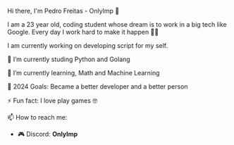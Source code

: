 Hi there, I'm Pedro Freitas - OnlyImp 👋

I am a 23 year old, coding student whose dream is to work in a big tech like Google. Every day I work hard to make it happen 💪🏻

I am currently working on developing script for my self.

🔭 I’m currently studing Python and Golang 

🌱 I’m currently learning, Math and Machine Learning

🥅 2024 Goals: Became a better developer and a better person

⚡ Fun fact: I love play games 🤓

📫 How to reach me:
- 🎮 Discord: **OnlyImp**

